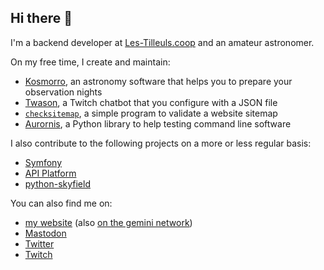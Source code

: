 ## Hi there 👋

I'm a backend developer at [Les-Tilleuls.coop](https://les-tilleuls.coop) and an amateur astronomer.

On my free time, I create and maintain:

- [Kosmorro](https://kosmorro.space), an astronomy software that helps you to prepare your observation nights
- [Twason](https://github.com/Deuchnord/twason), a Twitch chatbot that you configure with a JSON file
- [`checksitemap`](https://github.com/Deuchnord/checksitemap), a simple program to validate a website sitemap
- [Aurornis](https://github.com/Deuchnord/Aurornis), a Python library to help testing command line software

I also contribute to the following projects on a more or less regular basis:

- [Symfony](https://github.com/symfony/symfony/pulls?q=is%3Apr+author%3ADeuchnord)
- [API Platform](https://api-platform.com/community/contributors/Deuchnord)
- [python-skyfield](https://github.com/skyfielders/python-skyfield/pulls?q=is%3Apr+author%3ADeuchnord)

You can also find me on:

- [my website](https://deuchnord.fr) (also [on the gemini network](gemini://deuchnord.fr))
- [Mastodon](https://mamot.fr/@Deuchnord)
- [Twitter](https://twitter.com/logideuchnord)
- [Twitch](https://twitch.tv/deuchnord)

